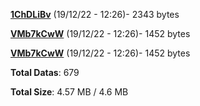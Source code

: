 [**1ChDLiBv**](/data/1ChDLiBv.txt) (19/12/22 - 12:26)- 2343 bytes

[**VMb7kCwW**](/data/VMb7kCwW.txt) (19/12/22 - 12:26)- 1452 bytes

[**VMb7kCwW**](/data/VMb7kCwW.txt) (19/12/22 - 12:26)- 1452 bytes

**Total Datas**: 679

**Total Size**: 4.57 MB / 4.6 MB